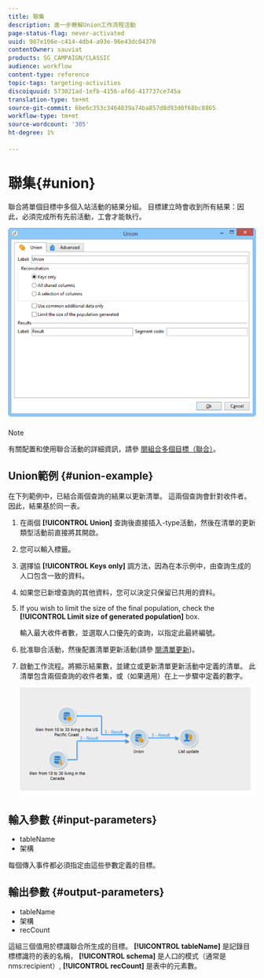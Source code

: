 ```yaml
---
title: 聯集
description: 進一步瞭解Union工作流程活動
page-status-flag: never-activated
uuid: 987e106e-c414-4db4-a93e-96e43dc04370
contentOwner: sauviat
products: SG_CAMPAIGN/CLASSIC
audience: workflow
content-type: reference
topic-tags: targeting-activities
discoiquuid: 573021ad-1efb-4156-af6d-417737ce745a
translation-type: tm+mt
source-git-commit: 6be6c353c3464839a74ba857d8d93d0f68bc8865
workflow-type: tm+mt
source-wordcount: '305'
ht-degree: 1%

---
```



# 聯集{#union}

聯合將單個目標中多個入站活動的結果分組。 目標建立時會收到所有結果：因此，必須完成所有先前活動，工會才能執行。

![](assets/s_user_segmentation_union.png)

>[!NOTE]
>
>有關配置和使用聯合活動的詳細資訊，請參 [閱組合多個目標（聯合）](../../workflow/using/targeting-data.md#combining-several-targets--union-)。

## Union範例 {#union-example}

在下列範例中，已結合兩個查詢的結果以更新清單。 這兩個查詢會針對收件者。 因此，結果基於同一表。

1. 在兩個 **[!UICONTROL Union]** 查詢後直接插入-type活動，然後在清單的更新類型活動前直接將其開啟。
1. 您可以輸入標籤。
1. 選擇協 **[!UICONTROL Keys only]** 調方法，因為在本示例中，由查詢生成的人口包含一致的資料。
1. 如果您已新增查詢的其他資料，您可以決定只保留已共用的資料。
1. If you wish to limit the size of the final population, check the **[!UICONTROL Limit size of generated population]** box.

   輸入最大收件者數，並選取人口優先的查詢，以指定此最終編號。

1. 批准聯合活動，然後配置清單更新活動(請參 [閱清單更新](../../workflow/using/list-update.md))。
1. 啟動工作流程。將顯示結果數，並建立或更新清單更新活動中定義的清單。 此清單包含兩個查詢的收件者集，或（如果適用）在上一步驟中定義的數字。

   ![](assets/union_example.png)

## 輸入參數 {#input-parameters}

* tableName
* 架構

每個傳入事件都必須指定由這些參數定義的目標。

## 輸出參數 {#output-parameters}

* tableName
* 架構
* recCount

這組三個值用於標識聯合所生成的目標。 **[!UICONTROL tableName]** 是記錄目標標識符的表的名稱， **[!UICONTROL schema]** 是人口的模式（通常是nms:recipient）, **[!UICONTROL recCount]** 是表中的元素數。

